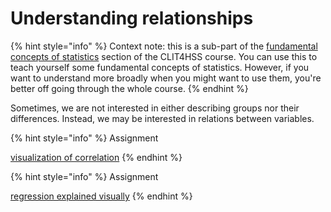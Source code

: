 # Understanding relationships

{% hint style="info" %}
Context note: this is a sub-part of the [fundamental concepts of statistics](./) section of the CLIT4HSS course. You can use this to teach yourself some fundamental concepts of statistics. However, if you want to understand more broadly when you might want to use them, you're better off going through the whole course.
{% endhint %}

Sometimes, we are not interested in either describing groups nor their differences. Instead, we may be interested in relations between variables.

{% hint style="info" %}
Assignment

[visualization of correlation](https://rpsychologist.com/correlation/)
{% endhint %}

{% hint style="info" %}
Assignment

[regression explained visually](https://setosa.io/ev/ordinary-least-squares-regression/)
{% endhint %}

